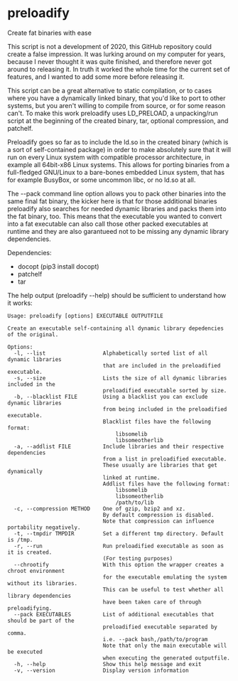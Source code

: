 # preloadify
Create fat binaries with ease

This script is not a development of 2020, this GitHub repository could create a false impression.
It was lurking around on my computer for years, because I never thought it was quite finished,
and therefore never got around to releasing it. In truth it worked the whole time for the current
set of features, and I wanted to add some more before releasing it.

This script can be a great alternative to static compilation, or to cases where you have a
dynamically linked binary, that you'd like to port to other systems, but you aren't willing
to compile from source, or for some reason can't. To make this work preloadify uses LD_PRELOAD,
a unpacking/run script at the beginning of the created binary, tar, optional compression,
and patchelf.

Preloadify goes so far as to include the ld.so in the created binary (which is a sort of
self-contained package) in order to make absolutely sure that it will run on every Linux
system with compatible processor architecture, in example all 64bit-x86 Linux systems.
This allows for porting binaries from a full-fledged GNU/Linux to a bare-bones embedded
Linux system, that has for example BusyBox, or some uncommon libc, or no ld.so at all.

The --pack command line option allows you to pack other binaries into the same final fat binary,
the kicker here is that for those additional binaries preloadify also searches for needed
dynamic libraries and packs them into the fat binary, too. This means that the executable you
wanted to convert into a fat executable can also call those other packed executables at runtime
and they are also garantueed not to be missing any dynamic library dependencies.

Dependencies:
- docopt (pip3 install docopt)
- patchelf
- tar

The help output (preloadify --help) should be sufficient to understand how it works:
```
Usage: preloadify [options] EXECUTABLE OUTPUTFILE

Create an executable self-containing all dynamic library depedencies of the original.

Options:
  -l, --list                  Alphabetically sorted list of all dynamic libraries
                              that are included in the preloadified executable.
  -s, --size                  Lists the size of all dynamic libraries included in the
                              preloadified executable sorted by size.
  -b, --blacklist FILE        Using a blacklist you can exclude dynamic libraries
                              from being included in the preloadified executable.
                              Blacklist files have the following format:
                                  libsomelib
                                  libsomeotherlib
  -a, --addlist FILE          Include libraries and their respective dependencies
                              from a list in preloadified executable.
                              These usually are libraries that get dynamically
                              linked at runtime.
                              Addlist files have the following format:
                                  libsomelib
                                  libsomeotherlib
                                  /path/to/lib
  -c, --compression METHOD    One of gzip, bzip2 and xz.
                              By default compression is disabled.
                              Note that compression can influence portability negatively.
  -t, --tmpdir TMPDIR         Set a different tmp directory. Default is /tmp.
  -r, --run                   Run preloadified executable as soon as it is created.
                              (For testing purposes)
  --chrootify                 With this option the wrapper creates a chroot environment
                              for the executable emulating the system without its libraries.
                              This can be useful to test whether all library dependencies
                              have been taken care of through preloadifying.
  --pack EXECUTABLES          List of additional executables that should be part of the
                              preloadified executable separated by comma.
                              i.e. --pack bash,/path/to/program
                              Note that only the main executable will be executed
                              when executing the generated outputfile.
  -h, --help                  Show this help message and exit
  -v, --version               Display version information
```
